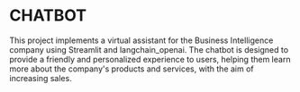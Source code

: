 # CHATBOT
This project implements a virtual assistant for the Business Intelligence company using Streamlit and langchain_openai. The chatbot is designed to provide a friendly and personalized experience to users, helping them learn more about the company's products and services, with the aim of increasing sales.
